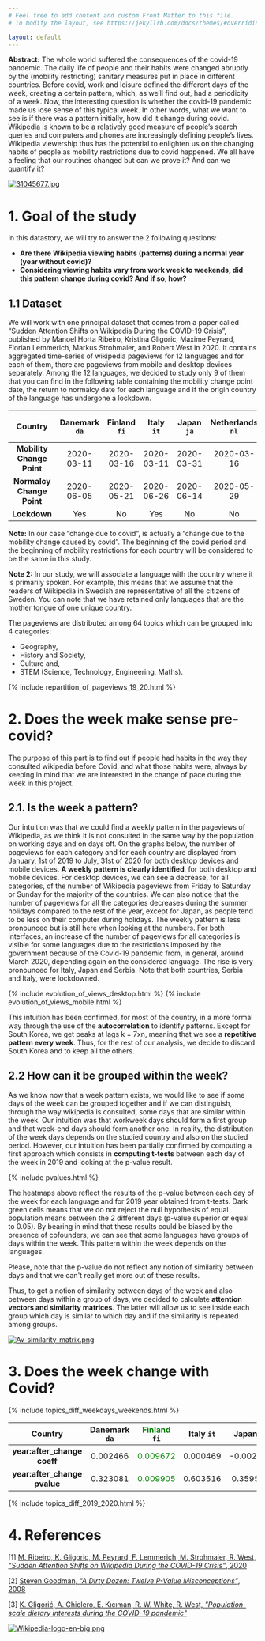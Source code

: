 ```yaml
---
# Feel free to add content and custom Front Matter to this file.
# To modify the layout, see https://jekyllrb.com/docs/themes/#overriding-theme-defaults

layout: default
---
```


**Abstract:**
The whole world suffered the consequences of the covid-19 pandemic. The daily life of people and their habits were changed abruptly by the (mobility restricting) sanitary measures put in place in different countries. Before covid, work and leisure defined the different days of the week, creating a certain pattern, which, as we’ll find out, had a periodicity of a week. Now, the interesting question is whether the covid-19 pandemic made us lose sense of this typical week. In other words, what we want to see is if there was a pattern initially, how did it change during covid. Wikipedia is known to be a relatively good measure of people’s search queries and computers and phones are increasingly defining people’s lives. Wikipedia viewership thus has the potential to enlighten us on the changing habits of people as mobility restrictions due to covid happened. We all have a feeling that our routines changed but can we prove it? And can we quantify it? 


[![31045677.jpg](https://i.postimg.cc/FshFqWbr/31045677.jpg)](https://postimg.cc/K4sy35sw)

# 1. Goal of the study

In this datastory, we will try to answer the 2 following questions:
* **Are there Wikipedia viewing habits (patterns) during a normal year (year without covid)?**
* **Considering viewing habits vary from work week to weekends, did this pattern change during covid? And if so, how?**


## 1.1 Dataset
We will work with one principal dataset that comes from a paper called “Sudden Attention Shifts on Wikipedia During the COVID-19 Crisis”, published by Manoel Horta Ribeiro, Kristina Gligoric, Maxime Peyrard, Florian Lemmerich, Markus Strohmaier, and Robert West in 2020. It contains aggregated time-series of wikipedia pageviews for 12 languages and for each of them, there are pageviews from mobile and desktop devices separately.
Among the 12 languages, we decided to study only 9 of them that you can find in the following table containing the mobility change point date, the return to normalcy date for each language and if the origin country of the language has undergone a lockdown.


| **Country**          | Danemark `da`| Finland `fi`|Italy `it`| Japan `ja`| Netherlands `nl`|Norway `no`| Serbia `sr` |South Korea `ko` | Sweden `sv`|
|:---------------------:|:-----------:|:----------:|:---------:|:--------------:|:---------:|:--------------:|:------------:|:----------:|:---------:|
| **Mobility Change Point**| 2020-03-11 |2020-03-16|2020-03-11| 2020-03-31| 2020-03-16|2020-03-11|2020-03-16 |2020-02-25|2020-03-11|
| **Normalcy Change Point**| 2020-06-05 |2020-05-21|2020-06-26| 2020-06-14| 2020-05-29|2020-06-04|2020-05-02 |2020-04-15|2020-06-05|
| **Lockdown**| Yes|No|Yes| No| No|Yes|Yes |No|No|

**Note:** In our case “change due to covid”, is actually a “change due to the mobility change caused by covid”. The beginning of the covid period and the beginning of mobility restrictions for each country will be considered to be the same in this study.

**Note 2:** In our study, we will associate a language with the country where it is primarily spoken. For example, this means that we assume that the readers of Wikipedia in Swedish are representative of all the citizens of Sweden. You can note that we have retained only languages that are the mother tongue of one unique country.

The pageviews are distributed among 64 topics which can be grouped into 4 categories: 
* Geography, 
* History and Society,
* Culture and, 
* STEM (Science, Technology, Engineering, Maths). 

{% include repartition_of_pageviews_19_20.html %}

# 2. Does the week make sense pre-covid?

The purpose of this part is to find out if people had habits in the way they consulted wikipedia before Covid, and what those habits were, always by keeping in mind that we are interested in the change of pace during the week in this project.

## 2.1. Is the week a pattern?

Our intuition was that we could find a weekly pattern in the pageviews of Wikipedia, as we think it is not consulted in the same way by the population on working days and on days off. On the graphs below, the number of pageviews for each category and for each country are displayed from January, 1st of 2019 to July, 31st of 2020 for both desktop devices and mobile devices. **A weekly pattern is clearly identified**, for both desktop and mobile devices. For desktop devices, we can see a decrease, for all categories, of the number of Wikipedia pageviews from Friday to Saturday or Sunday for the majority of the countries. We can also notice that the number of pageviews for all the categories decreases during the summer holidays compared to the rest of the year, except for Japan, as people tend to be less on their computer during holidays. The weekly pattern is less pronounced but is still here when looking at the numbers. For both interfaces, an increase of the number of pageviews for all categories is visible for some languages due to the restrictions imposed by the government because of the Covid-19 pandemic from, in general, around March 2020, depending again on the considered language. The rise is very pronounced for Italy, Japan and Serbia. Note that both countries, Serbia and Italy, were lockdowned. 

{% include evolution_of_views_desktop.html %}
{% include evolution_of_views_mobile.html %}

This intuition has been confirmed, for most of the country, in a more formal way through the use of the **autocorrelation** to identify patterns. Except for South Korea, we get peaks at lags k = 7xn, meaning that we see a **repetitive pattern every week**. Thus, for the rest of our analysis, we decide to discard South Korea and to keep all the others.

## 2.2 How can it be grouped within the week?

As we know now that a week pattern exists, we would like to see if some days of the week can be grouped together and if we can distinguish, through the way wikipedia is consulted, some days that are similar within the week. Our intuition was that workweek days should form a first group and that week-end days should form another one. 
In reality,  the distribution of the week days depends on the studied country and also on the studied period. 
However, our intuition has been partially confirmed by computing a first approach ​which consists in **computing t-tests** between each day of the week in 2019 and looking at the p-value result.

{% include pvalues.html %}

The heatmaps above reflect the results of the p-value between each day of the week for each language and for 2019 year obtained from t-tests. Dark green cells means that we do not reject the null hypothesis of equal population means between the 2 different days (p-value superior or equal to 0.05). By bearing in mind that these results could be biased by the presence of cofounders, we can see that some languages have groups of days within the week. This pattern within the week depends on the languages. 

Please, note that the p-value do not reflect any notion of similarity between days and that we can't really get more out of these results.

Thus, to get a notion of similarity between days of the week and also between days within a group of days, we decided to calculate **attention vectors and similarity matrices**. The latter will allow us to see inside each group which day is similar to which day and if the similarity is repeated among groups.

[![Av-similarity-matrix.png](https://i.postimg.cc/nchD0b0K/Av-similarity-matrix.png)](https://postimg.cc/gr1j259r)


# 3. Does the week change with Covid?


{% include topics_diff_weekdays_weekends.html %}

| **Country**          | Danemark `da`| <font color='green'>Finland </font> `fi`|Italy `it`| Japan `ja`| Netherlands `nl`|Norway `no`| Sweden `sv`|
|:---------------------:|:-----------:|:----------:|:---------:|:--------------:|:---------:|:--------------:|:------------:|
| **year:after_change coeff**| 0.002466 |<font color='green'>0.009672</font>  |0.000469 | -0.002221 | 0.002427 | -0.000922 | 0.000526 |
| **year:after_change pvalue**| 0.323081 |<font color='green'>0.009905</font>  |0.603516 | 0.359529| 0.447895 |0.749307 |0.834459|

{% include topics_diff_2019_2020.html %}


# 4. References

[1] [M. Ribeiro, K. Gligoric, M. Peyrard, F. Lemmerich, M. Strohmaier, R. West, *"Sudden Attention Shifts on Wikipedia During the COVID-19 Crisis"*, 2020](https://arxiv.org/pdf/2005.08505.pdf)

[2] [Steven Goodman, *"A Dirty Dozen: Twelve P-Value Misconceptions"*, 2008](https://sixsigmadsi.com/wp-content/uploads/2020/10/A-Dirty-Dozen-Twelve-P-Value-Misconceptions.pdf)

[3] [K. Gligorić, A. Chiolero, E. Kıcıman, R. W. White, R. West, *"Population-scale dietary interests during the COVID-19 pandemic"*](https://www.nature.com/articles/s41467-022-28498-z)




[![Wikipedia-logo-en-big.png](https://i.postimg.cc/BZrzMTbt/Wikipedia-logo-en-big.png)](https://postimg.cc/SjGVKzWp)
